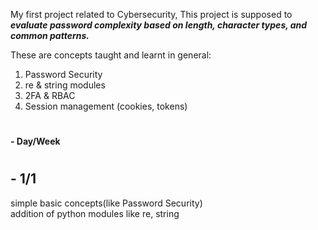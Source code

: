 My first project related to Cybersecurity, 
This project is supposed to ***evaluate password complexity based on length, character types, and common patterns.***

These are concepts taught and learnt in general:
1. Password Security  
2. re & string modules  
3. 2FA & RBAC  
4. Session management (cookies, tokens)

#
 __- Day/Week__
 #

  ## - 1/1
  simple basic concepts(like Password Security)  
  addition of python modules like re, string

  
